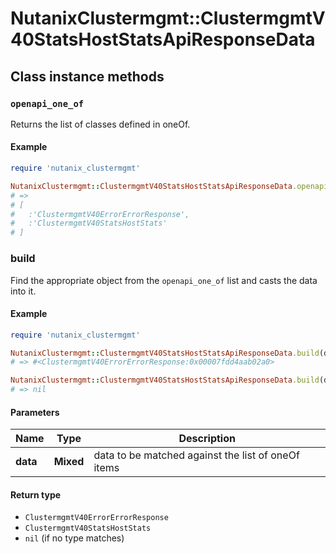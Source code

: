# NutanixClustermgmt::ClustermgmtV40StatsHostStatsApiResponseData

## Class instance methods

### `openapi_one_of`

Returns the list of classes defined in oneOf.

#### Example

```ruby
require 'nutanix_clustermgmt'

NutanixClustermgmt::ClustermgmtV40StatsHostStatsApiResponseData.openapi_one_of
# =>
# [
#   :'ClustermgmtV40ErrorErrorResponse',
#   :'ClustermgmtV40StatsHostStats'
# ]
```

### build

Find the appropriate object from the `openapi_one_of` list and casts the data into it.

#### Example

```ruby
require 'nutanix_clustermgmt'

NutanixClustermgmt::ClustermgmtV40StatsHostStatsApiResponseData.build(data)
# => #<ClustermgmtV40ErrorErrorResponse:0x00007fdd4aab02a0>

NutanixClustermgmt::ClustermgmtV40StatsHostStatsApiResponseData.build(data_that_doesnt_match)
# => nil
```

#### Parameters

| Name | Type | Description |
| ---- | ---- | ----------- |
| **data** | **Mixed** | data to be matched against the list of oneOf items |

#### Return type

- `ClustermgmtV40ErrorErrorResponse`
- `ClustermgmtV40StatsHostStats`
- `nil` (if no type matches)

